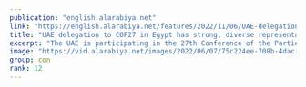 ```yaml
---
publication: "english.alarabiya.net"
link: "https://english.alarabiya.net/features/2022/11/06/UAE-delegation-to-COP27-in-Egypt-has-strong-diverse-representation"
title: "UAE delegation to COP27 in Egypt has strong, diverse representation"
excerpt: "The UAE is participating in the 27th Conference of the Parties to the United Nations Framework Convention on Climate Change (COP27), being held in Sharm el"
image: "https://vid.alarabiya.net/images/2022/06/07/75c224ee-708b-4dac-aa19-62061e7fd5ac/75c224ee-708b-4dac-aa19-62061e7fd5ac_16x9_600x338.PNG"
group: con
rank: 12
---
```

